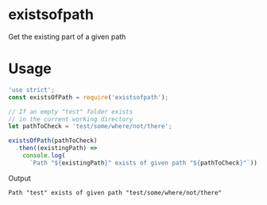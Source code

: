 # existsofpath

Get the existing part of a given path

# Usage

```js
'use strict';
const existsOfPath = require('existsofpath');

// If an empty "test" folder exists 
// in the current working directory
let pathToCheck = 'test/some/where/not/there';

existsOfPath(pathToCheck)
  .then((existingPath) => 
    console.log(
      `Path "${existingPath}" exists of given path "${pathToCheck}"`));
```

Output

```text
Path "test" exists of given path "test/some/where/not/there"
```
